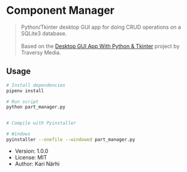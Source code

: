 # Component Manager

> Python/Tkinter desktop GUI app for doing CRUD operations on a SQLite3 database. <br><br> Based on the [Desktop GUI App With Python & Tkinter](https://www.youtube.com/watch?v=ELkaEpN29PU) project by Traversy Media.

## Usage

```bash
# Install dependencies
pipenv install

# Run script
python part_manager.py


# Compile with Pyinstaller

# Windows
pyinstaller --onefile --windowed part_manager.py

```

- Version: 1.0.0
- License: MIT
- Author: Kari Närhi
